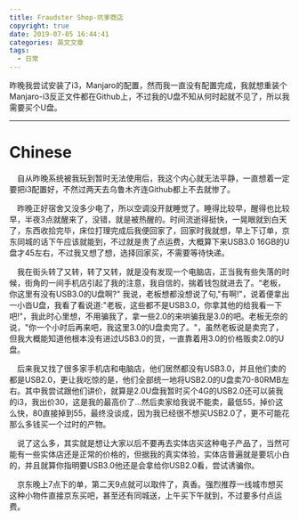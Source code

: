 ```yaml
---
title: Fraudster Shop-坑爹商店
copyright: true
date: 2019-07-05 16:44:41
categories: 英文文章
tags:
  - 日常
---
```


  昨晚我尝试安装了i3，Manjaro的配置，然而我一直没有配置完成，我就想重装个Manjaro-i3反正文件都在Github上，不过我的U盘不知从何时起就不见了，所以我需要买个U盘。
<!--more-->

---

# Chinese

&emsp;自从昨晚系统被我玩到暂时无法使用后，我这个内心就无法平静，一直想着一定要把i3配置好，不然过两天去乌鲁木齐连Github都上不去就惨了。

&emsp;昨晚正好宿舍又没多少电了，所以空调没开就睡觉了。睡得比较早，醒得也比较早，半夜3点就醒来了，没错，就是被热醒的。时间流逝得挺快，一晃眼就到白天了，东西收拾完毕，床位打理完成后我便回家了，回家时我就想，早上下订单，京东同城的话下午应该就能到，不过就是贵了点运费，大概算下来USB3.0 16GB的U盘才45左右，不过我又想了想，选择回家买，不需要等待快递。

&emsp;我在街头转了又转，转了又转，就是没有发现一个电脑店，正当我有些失落的时候，街角的一间手机店引起了我的注意，我自信的，揣着钱包就进去了。“老板，你这里有没有USB3.0的U盘啊?" 我说，老板想都没想说了句,"有啊!"，说着便拿出一小沓U盘，我看了看说道:"老板，这些都不是USB3.0，你拿其他的给我看一下吧!"，我此时心里想，不用骗我了，拿一些2.0的来哄骗我是3.0的吧。老板无奈的说，"你一个小时后再来吧，我这里3.0的U盘卖完了。"，虽然老板说是卖完了，但我大概能知道他根本没有进过USB3.0的货，一直靠着用3.0的价格贩卖2.0的U盘。

&emsp;后来我又找了很多家手机店和电脑店，他们居然都没有USB3.0，并且他们卖的都是USB2.0，更让我吃惊的是，他们全部统一地将USB2.0的U盘卖70-80RMB左右。其中我尝试跟他们讲价，就算是2.0U盘我暂时买个4G的USB2.0还可以装我的i3，我出价30，这是我的最高价了...然后卖家给我说不能卖，最低55，掉价这么快，80直接掉到55，最终没谈成，因为我已经很不想买USB2.0了，更不可能花那么多钱买一个过时的产物。

&emsp;说了这么多，其实就是想让大家以后不要再去实体店买这种电子产品了，当然可能有一些实体店还是正常的价格的，但据我的真实体验，实体店普遍就是要坑小白的，并且就算你指明要USB3.0他还是会拿给你USB2.0看，尝试诱骗你。

&emsp;京东晚上7点下的单，第二天9点就可以取件了，真香。强烈推荐一线城市想买这种小物件直接京东买吧，甚至还有同城送，上午买下午就到，不过要多付点运费。

